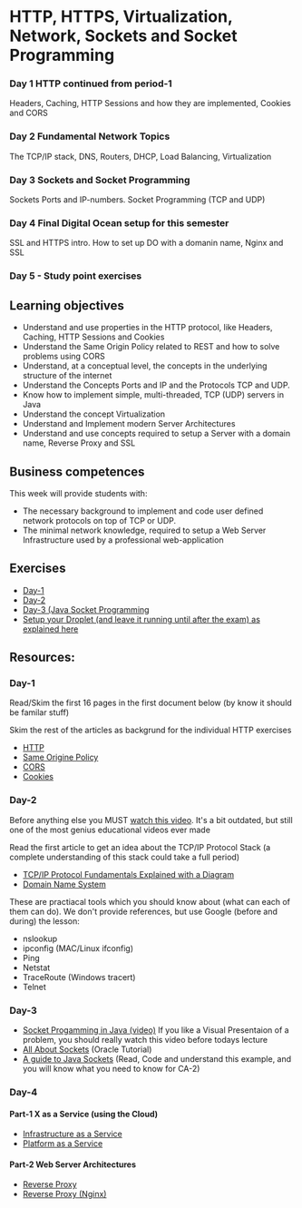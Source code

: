 # HTTP, HTTPS, Virtualization, Network, Sockets and Socket Programming

### Day 1 HTTP continued from period-1 
Headers, Caching, HTTP Sessions and how they are implemented, Cookies and CORS

### Day 2 Fundamental Network Topics
The TCP/IP stack, DNS, Routers, DHCP, Load Balancing, Virtualization

### Day 3 Sockets and Socket Programming
Sockets Ports and IP-numbers. Socket Programming (TCP and UDP)

### Day 4 Final Digital Ocean setup for this semester
SSL and HTTPS intro. How to set up DO with a domanin name, Nginx and SSL

### Day 5 - Study point exercises

## Learning objectives
- Understand and use properties in the HTTP protocol, like Headers, Caching, HTTP Sessions and Cookies
- Understand the Same Origin Policy related to REST and how to solve problems using CORS
- Understand, at a conceptual level, the concepts in the underlying structure of the internet
- Understand the Concepts Ports and IP and the Protocols TCP and UDP.
- Know how to implement simple, multi-threaded, TCP (UDP) servers in Java
- Understand the concept Virtualization 
- Understand and Implement modern Server Architectures 
- Understand and use concepts required to setup a Server with a domain name, Reverse Proxy and SSL

## Business competences
This week will provide students with:
- The necessary background to implement and code user defined network protocols on top of TCP or UDP.
- The minimal network knowledge, required to setup a Web Server Infrastructure used by a professional web-application


## Exercises 
- [Day-1](https://docs.google.com/document/d/1OjKW7PGWn231x4mWqhDNtBqTfZGlrS7a21io--BnGLA/edit?usp=sharing)
- [Day-2](https://docs.google.com/document/d/139JaYYO1y8S4ghWfkvBJlJji6nKZq6RqEQ35yQIkwtw/edit?usp=sharing)
- [Day-3 (Java Socket Programming](https://docs.google.com/document/d/1q2gcCyZKuPPhJOq83k5EPGaarVFUjXktNf-6BFWFl00/edit?usp=sharing)
- [Setup your Droplet (and leave it running until after the exam) as explained here](https://docs.google.com/document/d/1dhdOmyrq2JQc-MxIgn-IsSq3if1crjPbgeFLy7vmWcw/edit)

## Resources: 
### Day-1
Read/Skim the first 16 pages in the first document below (by know it should be familar stuff)

Skim the rest of the articles as backgrund for the individual HTTP exercises
- [HTTP](http://www.tutorialspoint.com/http/http_tutorial.pdf)
- [Same Origine Policy](https://en.wikipedia.org/wiki/Same-origin_policy)
- [CORS](https://en.wikipedia.org/wiki/Cross-origin_resource_sharing)
- [Cookies](https://en.wikipedia.org/wiki/HTTP_cookie) 
### Day-2
Before anything else you MUST [watch this video](https://www.youtube.com/watch?v=ub1o0M_DizM). It's a bit outdated, but still one of the most genius educational videos ever made

Read the first article to get an idea about the TCP/IP Protocol Stack (a complete understanding of this stack could take a full period)
- [TCP/IP Protocol Fundamentals Explained with a Diagram](http://www.thegeekstuff.com/2011/11/tcp-ip-fundamentals)
- [Domain Name System](https://en.wikipedia.org/wiki/Domain_Name_System)

These are practiacal tools which you should know about (what can each of them can do). We don't provide references, but use Google (before and during) the lesson:
- nslookup
- ipconfig   (MAC/Linux     ifconfig)
- Ping
- Netstat
- TraceRoute (Windows tracert)
- Telnet

### Day-3
- [Socket Progamming in Java (video)](https://www.youtube.com/watch?v=3YoKVswJsKI) If you like a Visual Presentaion of a problem, you should really watch this video before todays lecture
- [All About Sockets](https://docs.oracle.com/javase/tutorial/networking/sockets/index.html) (Oracle Tutorial)
- [A guide to Java Sockets](http://www.baeldung.com/a-guide-to-java-sockets) (Read, Code and understand this example, and you will know what you need to know for CA-2)

### Day-4
#### Part-1 X as a Service (using the Cloud)
- [Infrastructure as a Service](https://www.ibm.com/developerworks/cloud/library/cl-cloudservices1iaas/index.html)
- [Platform as a Service](https://www.ibm.com/developerworks/cloud/library/cl-cloudservices2paas/index.html)

#### Part-2 Web Server Architectures 
- [Reverse Proxy](https://en.wikipedia.org/wiki/Reverse_proxy)
- [Reverse Proxy (Nginx)](https://www.nginx.com/resources/glossary/reverse-proxy-server/)

 




